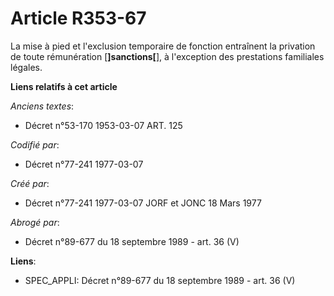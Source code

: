 # Article R353-67

La mise à pied et l'exclusion temporaire de fonction entraînent la privation de toute rémunération [**]sanctions[**], à
l'exception des prestations familiales légales.

**Liens relatifs à cet article**

_Anciens textes_:

  - Décret n°53-170 1953-03-07 ART. 125

_Codifié par_:

  - Décret n°77-241 1977-03-07

_Créé par_:

  - Décret n°77-241 1977-03-07 JORF et JONC 18 Mars 1977

_Abrogé par_:

  - Décret n°89-677 du 18 septembre 1989 - art. 36 (V)

**Liens**:

  - SPEC_APPLI: Décret n°89-677 du 18 septembre 1989 - art. 36 (V)

